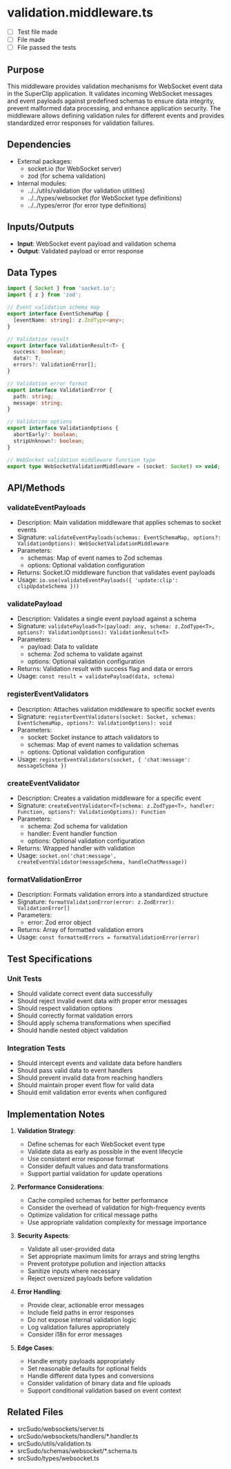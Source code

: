 # validation.middleware.ts

- [ ] Test file made
- [ ] File made
- [ ] File passed the tests

## Purpose

This middleware provides validation mechanisms for WebSocket event data in the SuperClip application. It validates incoming WebSocket messages and event payloads against predefined schemas to ensure data integrity, prevent malformed data processing, and enhance application security. The middleware allows defining validation rules for different events and provides standardized error responses for validation failures.

## Dependencies

- External packages:
  - socket.io (for WebSocket server)
  - zod (for schema validation)
- Internal modules:
  - ../../utils/validation (for validation utilities)
  - ../../types/websocket (for WebSocket type definitions)
  - ../../types/error (for error type definitions)

## Inputs/Outputs

- **Input**: WebSocket event payload and validation schema
- **Output**: Validated payload or error response

## Data Types

```typescript
import { Socket } from 'socket.io';
import { z } from 'zod';

// Event validation schema map
export interface EventSchemaMap {
  [eventName: string]: z.ZodType<any>;
}

// Validation result
export interface ValidationResult<T> {
  success: boolean;
  data?: T;
  errors?: ValidationError[];
}

// Validation error format
export interface ValidationError {
  path: string;
  message: string;
}

// Validation options
export interface ValidationOptions {
  abortEarly?: boolean;
  stripUnknown?: boolean;
}

// WebSocket validation middleware function type
export type WebSocketValidationMiddleware = (socket: Socket) => void;
```

## API/Methods

### validateEventPayloads

- Description: Main validation middleware that applies schemas to socket events
- Signature: `validateEventPayloads(schemas: EventSchemaMap, options?: ValidationOptions): WebSocketValidationMiddleware`
- Parameters:
  - schemas: Map of event names to Zod schemas
  - options: Optional validation configuration
- Returns: Socket.IO middleware function that validates event payloads
- Usage: `io.use(validateEventPayloads({ 'update:clip': clipUpdateSchema }))`

### validatePayload

- Description: Validates a single event payload against a schema
- Signature: `validatePayload<T>(payload: any, schema: z.ZodType<T>, options?: ValidationOptions): ValidationResult<T>`
- Parameters:
  - payload: Data to validate
  - schema: Zod schema to validate against
  - options: Optional validation configuration
- Returns: Validation result with success flag and data or errors
- Usage: `const result = validatePayload(data, schema)`

### registerEventValidators

- Description: Attaches validation middleware to specific socket events
- Signature: `registerEventValidators(socket: Socket, schemas: EventSchemaMap, options?: ValidationOptions): void`
- Parameters:
  - socket: Socket instance to attach validators to
  - schemas: Map of event names to validation schemas
  - options: Optional validation configuration
- Usage: `registerEventValidators(socket, { 'chat:message': messageSchema })`

### createEventValidator

- Description: Creates a validation middleware for a specific event
- Signature: `createEventValidator<T>(schema: z.ZodType<T>, handler: Function, options?: ValidationOptions): Function`
- Parameters:
  - schema: Zod schema for validation
  - handler: Event handler function
  - options: Optional validation configuration
- Returns: Wrapped handler with validation
- Usage: `socket.on('chat:message', createEventValidator(messageSchema, handleChatMessage))`

### formatValidationError

- Description: Formats validation errors into a standardized structure
- Signature: `formatValidationError(error: z.ZodError): ValidationError[]`
- Parameters:
  - error: Zod error object
- Returns: Array of formatted validation errors
- Usage: `const formattedErrors = formatValidationError(error)`

## Test Specifications

### Unit Tests

- Should validate correct event data successfully
- Should reject invalid event data with proper error messages
- Should respect validation options
- Should correctly format validation errors
- Should apply schema transformations when specified
- Should handle nested object validation

### Integration Tests

- Should intercept events and validate data before handlers
- Should pass valid data to event handlers
- Should prevent invalid data from reaching handlers
- Should maintain proper event flow for valid data
- Should emit validation error events when configured

## Implementation Notes

1. **Validation Strategy**:

   - Define schemas for each WebSocket event type
   - Validate data as early as possible in the event lifecycle
   - Use consistent error response format
   - Consider default values and data transformations
   - Support partial validation for update operations

2. **Performance Considerations**:

   - Cache compiled schemas for better performance
   - Consider the overhead of validation for high-frequency events
   - Optimize validation for critical message paths
   - Use appropriate validation complexity for message importance

3. **Security Aspects**:

   - Validate all user-provided data
   - Set appropriate maximum limits for arrays and string lengths
   - Prevent prototype pollution and injection attacks
   - Sanitize inputs where necessary
   - Reject oversized payloads before validation

4. **Error Handling**:

   - Provide clear, actionable error messages
   - Include field paths in error responses
   - Do not expose internal validation logic
   - Log validation failures appropriately
   - Consider i18n for error messages

5. **Edge Cases**:
   - Handle empty payloads appropriately
   - Set reasonable defaults for optional fields
   - Handle different data types and conversions
   - Consider validation of binary data and file uploads
   - Support conditional validation based on event context

## Related Files

- srcSudo/websockets/server.ts
- srcSudo/websockets/handlers/\*.handler.ts
- srcSudo/utils/validation.ts
- srcSudo/schemas/websocket/\*.schema.ts
- srcSudo/types/websocket.ts

